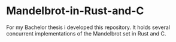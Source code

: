 # Mandelbrot-in-Rust-and-C
For my Bachelor thesis i developed this repository. It holds several concurrent implementations of the Mandelbrot set in Rust and C.
